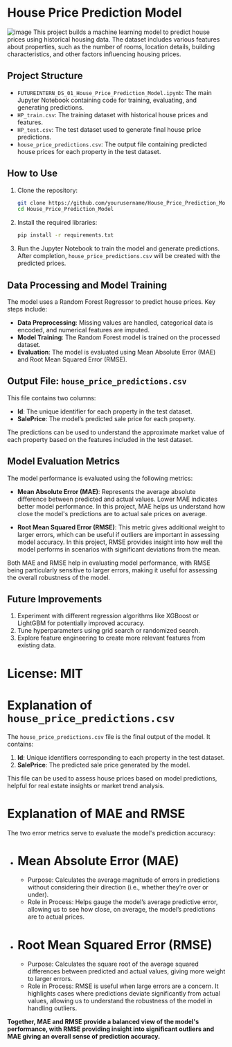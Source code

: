 # House Price Prediction Model
![image](https://github.com/user-attachments/assets/48a4af80-34ad-4ee7-90dc-f12d4a94d170)
This project builds a machine learning model to predict house prices using historical housing data. The dataset includes various features about properties, such as the number of rooms, location details, building characteristics, and other factors influencing housing prices.

## Project Structure

- `FUTUREINTERN_DS_01_House_Price_Prediction_Model.ipynb`: The main Jupyter Notebook containing code for training, evaluating, and generating predictions.
- `HP_train.csv`: The training dataset with historical house prices and features.
- `HP_test.csv`: The test dataset used to generate final house price predictions.
- `house_price_predictions.csv`: The output file containing predicted house prices for each property in the test dataset.

## How to Use

1. Clone the repository:
    ```bash
    git clone https://github.com/yourusername/House_Price_Prediction_Model.git
    cd House_Price_Prediction_Model
    ```

2. Install the required libraries:
    ```bash
    pip install -r requirements.txt
    ```

3. Run the Jupyter Notebook to train the model and generate predictions. After completion, `house_price_predictions.csv` will be created with the predicted prices.

## Data Processing and Model Training

The model uses a Random Forest Regressor to predict house prices. Key steps include:

- **Data Preprocessing**: Missing values are handled, categorical data is encoded, and numerical features are imputed.
- **Model Training**: The Random Forest model is trained on the processed dataset.
- **Evaluation**: The model is evaluated using Mean Absolute Error (MAE) and Root Mean Squared Error (RMSE).

## Output File: `house_price_predictions.csv`

This file contains two columns:
- **Id**: The unique identifier for each property in the test dataset.
- **SalePrice**: The model’s predicted sale price for each property.

The predictions can be used to understand the approximate market value of each property based on the features included in the test dataset.

## Model Evaluation Metrics

The model performance is evaluated using the following metrics:

- **Mean Absolute Error (MAE)**: Represents the average absolute difference between predicted and actual values. Lower MAE indicates better model performance. In this project, MAE helps us understand how close the model's predictions are to actual sale prices on average.

- **Root Mean Squared Error (RMSE)**: This metric gives additional weight to larger errors, which can be useful if outliers are important in assessing model accuracy. In this project, RMSE provides insight into how well the model performs in scenarios with significant deviations from the mean.

Both MAE and RMSE help in evaluating model performance, with RMSE being particularly sensitive to larger errors, making it useful for assessing the overall robustness of the model.

## Future Improvements

1. Experiment with different regression algorithms like XGBoost or LightGBM for potentially improved accuracy.
2. Tune hyperparameters using grid search or randomized search.
3. Explore feature engineering to create more relevant features from existing data.



# License: MIT

# Explanation of `house_price_predictions.csv`

The `house_price_predictions.csv` file is the final output of the model. It contains:

1.  **Id**: Unique identifiers corresponding to each property in the test dataset.
2. **SalePrice**: The predicted sale price generated by the model.

This file can be used to assess house prices based on model predictions, helpful for real estate insights or market trend analysis.

# Explanation of MAE and RMSE
The two error metrics serve to evaluate the model's prediction accuracy:

- # Mean Absolute Error (MAE)
    - Purpose: Calculates the average magnitude of errors in predictions without considering their direction (i.e., whether they’re over or under).
    - Role in Process: Helps gauge the model’s average predictive error, allowing us to see how close, on average, the model’s predictions are to actual prices.

- # Root Mean Squared Error (RMSE)
    - Purpose: Calculates the square root of the average squared differences between predicted and actual values, giving more weight to larger errors.
    - Role in Process: RMSE is useful when large errors are a concern. It highlights cases where predictions deviate significantly from actual values, allowing us to understand the robustness of the model in handling outliers.

**Together, MAE and RMSE provide a balanced view of the model's performance, with RMSE providing insight into significant outliers and MAE giving an overall sense of prediction accuracy.** 

